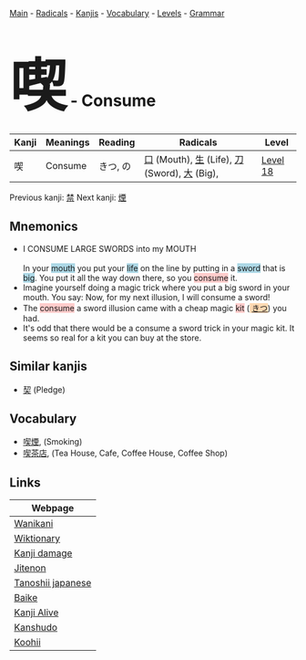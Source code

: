 <style> bigfont {font-size: 100px}</style>
[Main](../README.md) -
[Radicals](../radicals.md) -
[Kanjis](../kanjis.md) -
[Vocabulary](../vocabulary.md) -
[Levels](../levels.md) -
[Grammar](../grammar.md)
# <bigfont> 喫</bigfont> - Consume 

| Kanji | Meanings | Reading | Radicals | Level |
| --- | --- | --- | --- | --- |
| 喫 | Consume | きつ, の | [口](../radicals/口.md) (Mouth), [生](../radicals/生.md) (Life), [刀](../radicals/刀.md) (Sword), [大](../radicals/大.md) (Big),  | [Level 18](../levels/wk_level18.md) |

Previous kanji: [禁](禁.md) Next kanji: [煙](煙.md) 

## Mnemonics
 * I CONSUME LARGE SWORDS into my MOUTH<br><br>In your <span style="background-color:#ADD8E6"> mouth</span> you put your <span style="background-color:#ADD8E6"> life</span> on the line by putting in a <span style="background-color:#ADD8E6"> sword</span> that is <span style="background-color:#ADD8E6"> big</span>. You put it all the way down there, so you <span style="background-color:#ffcccb"> consume</span> it.
* Imagine yourself doing a magic trick where you put a big sword in your mouth. You say: Now, for my next illusion, I will consume a sword!
* The <span style="background-color:#ffcccb"> consume</span> a sword illusion came with a cheap magic <span style="background-color:#ffcccb"> kit</span> (<span style="background-color:#fed8b1"> [きつ](https://jisho.org/search/きつ)</span>) you had.
* It's odd that there would be a consume a sword trick in your magic kit. It seems so real for a kit you can buy at the store.


## Similar kanjis
 * [契](契.md) (Pledge)


## Vocabulary
 * [喫煙](../vocabulary/喫.md), (Smoking)
* [喫茶店](../vocabulary/喫.md), (Tea House, Cafe, Coffee House, Coffee Shop)



## Links 

| Webpage |
| --- |
| [Wanikani          ](https://www.wanikani.com/kanji/喫) |
| [Wiktionary        ](https://en.wiktionary.org/wiki/喫) |
| [Kanji damage      ](http://www.kanjidamage.com/kanji/search?utf8=✓&q=喫) |
| [Jitenon           ](https://jitenon.com/kanji/喫) |
| [Tanoshii japanese ](https://www.tanoshiijapanese.com/dictionary/kanji.cfm?k=喫) |
| [Baike             ](https://baike.baidu.com/item/喫) |
| [Kanji Alive       ](https://app.kanjialive.com/喫) |
| [Kanshudo          ](https://www.kanshudo.com/searchmn?q=喫) |
| [Koohii            ](https://kanji.koohii.com/study/kanji/喫) |
